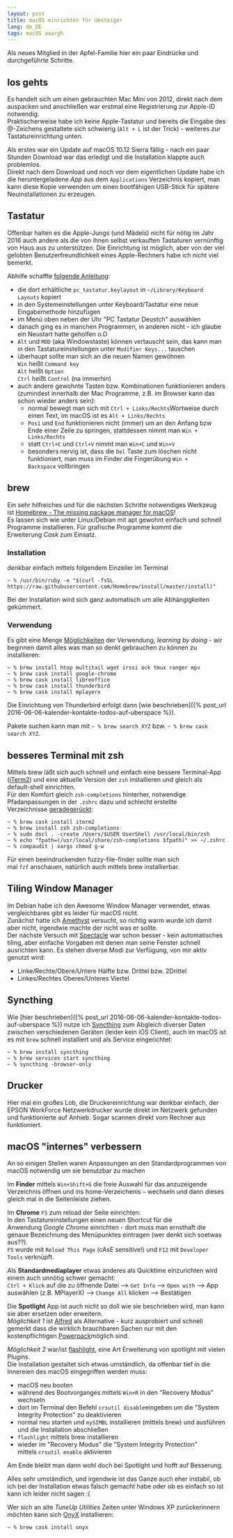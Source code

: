 ```yaml
---
layout: post
title: macOS einrichten für Umsteiger
lang: de_DE
tags: macOS aaargh
---
```


Als neues Mitglied in der Apfel-Familie hier ein paar Eindrücke und durchgeführte Schritte.

## los gehts

Es handelt sich um einen gebrauchten Mac Mini von 2012, direkt nach dem auspacken und anschließen war erstmal eine Registrierung zur Apple-ID notwendig.   
Praktischerweise habe ich keine Apple-Tastatur und bereits die Eingabe des @-Zeichens gestaltete sich schwierig (`Alt + L` ist der Trick) - weiteres zur Tastatureinrichtung unten.

Als erstes war ein Update auf macOS 10.12 Sierra fällig - nach ein paar Stunden Download war das erledigt und die Installation klappte auch problemlos.   
Direkt nach dem Download und noch vor dem eigentlichen Update habe ich die heruntergeladene _App_ aus dem `Applications` Verzeichnis kopiert, man kann diese Kopie verwenden um einen bootfähigen USB-Stick für spätere Neuinstallationen zu erzeugen.

## Tastatur

Offenbar halten es die Apple-Jungs (und Mädels) nicht für nötig im Jahr 2016 auch andere als die von ihnen selbst verkauften Tastaturen vernünftig von Haus aus zu unterstützen. Die Einrichtung ist möglich, aber von der viel gelobten Benutzerfreundlichkeit eines Apple-Rechners habe ich nicht viel bemerkt.

Abhilfe schaffte [folgende Anleitung](https://www.administrator.de/wissen/deutsche-pc-tastatur-apple-mac-einrichten-221078.html):

*   die dort erhältliche `pc_tastatur.keylayout` in `~/Library/Keyboard Layouts` kopiert
*   in den Systemeinstellungen unter Keyboard/Tastatur eine neue Eingabemethode hinzufügen
*   im Menü oben neben der Uhr "PC Tastatur Deustch" auswählen
*   danach ging es in manchen Programmen, in anderen nicht - ich glaube ein Neustart hatte geholfen o.O
*   `Alt` und `MOD` (aka Windowstaste) können vertauscht sein, das kann man in den Tastatureinstellungen unter `Modifier Keys...` tauschen
*   überhaupt sollte man sich an die neuen Namen gewöhnen   
    `Win` heißt `Command key`   
    `Alt` heißt `Option`   
    `Ctrl` heißt `Control` (na immerhin)
*   auch andere gewohnte Tasten bzw. Kombinationen funktionieren anders (zumindest innerhalb der Mac Programme, z.B. im Browser kann das schon wieder anders sein):
    *   normal bewegt man sich mit `Ctrl + Links/Rechts`Wortweise durch einen Text, im macOS ist es `Alt + Links/Rechts`
    *   `Pos1` und `End` funktionieren nicht (immer) um an den Anfang bzw Ende einer Zeile zu springen, stattdessen nimmt man `Win + Links/Rechts`
    *   statt `Ctrl+C` und `Ctrl+V` nimmt man `Win+C` und `Win+V`
    *   besonders nervig ist, dass die `Del` Taste zum löschen nicht funktioniert, man muss im Finder die Fingerübung `Win + Backspace` vollbringen

## brew

Ein sehr hilfreiches und für die nächsten Schritte notwendiges Werkzeug ist [Homebrew - The missing package manager for macOS](http://brew.sh/)!   
Es lassen sich wie unter Linux/Debian mit apt gewohnt einfach und schnell Programme installieren. Für grafische Programme kommt die Erweiterung _Cask_ zum Einsatz.

### Installation

denkbar einfach mittels folgendem Einzeiler im Terminal

    ~ % /usr/bin/ruby -e "$(curl -fsSL https://raw.githubusercontent.com/Homebrew/install/master/install)"

Bei der Installation wird sich ganz automatisch um alle Abhängigkeiten gekümmert.

### Verwendung

Es gibt eine Menge [Möglichkeiten](https://github.com/Homebrew/brew/blob/master/docs/FAQ.md) der Verwendung, _learning by doing_ - wir beginnen damit alles was man so denkt gebrauchen zu können zu installieren:

    ~ % brew install htop multitail wget irssi ack tmux ranger mpv
    ~ % brew cask install google-chrome
    ~ % brew cask install libreoffice
    ~ % brew cask install thunderbird
    ~ % brew cask install mplayerx

Die Einrichtung von Thunderbird erfolgt dann [wie beschrieben]({% post_url 2016-06-06-kalender-kontakte-todos-auf-uberspace %}).

Pakete suchen kann man mit `~ % brew search XYZ` bzw. `~ % brew cask search XYZ`.

## besseres Terminal mit zsh

Mittels brew läßt sich auch schnell und einfach eine bessere Terminal-App ([iTerm2](https://www.iterm2.com/)) und eine aktuelle Version der `zsh` installieren und gleich als default-shell einrichten.   
Für den Komfort gleich `zsh-completions` hinterher, notwendige Pfadanpassungen in der `.zshrc` dazu und schlecht erstellte Verzeichnisse [geradegerückt](http://stackoverflow.com/a/22753363):

    ~ % brew cask install iterm2
    ~ % brew install zsh zsh-completions
    ~ % sudo dscl . -create /Users/$USER UserShell /usr/local/bin/zsh
    ~ % echo "fpath=(/usr/local/share/zsh-completions $fpath)" >> ~/.zshrc
    ~ % compaudit | xargs chmod g-w

Für einen beeindruckenden fuzzy-file-finder sollte man sich mal `fzf` anschauen, natürlich auch mittels brew installierbar.

## Tiling Window Manager

Im Debian habe ich den Awesome Window Manager verwendet, etwas vergleichbares gibt es leider für macOS nicht.   
Zunächst hatte ich [Amethyst](https://github.com/ianyh/Amethyst) versucht, so richtig warm wurde ich damit aber nicht, irgendwie machte der nicht was er sollte.   
Der nächste Versuch mit [Spectacle](https://www.spectacleapp.com/) war schon besser - kein automatisches tiling, aber einfache Vorgaben mit denen man seine Fenster schnell ausrichten kann. Es stehen diverse Modi zur Verfügung, von mir aktiv genutzt wird:

*   Linke/Rechte/Obere/Untere Hälfte bzw. Drittel bzw. 2Drittel
*   Linkes/Rechtes Oberes/Unteres Viertel

## Syncthing

Wie [hier beschrieben]({% post_url 2016-06-06-kalender-kontakte-todos-auf-uberspace %}) nutze ich [Syncthing](https://syncthing.net/) zum Abgleich diverser Daten zwischen
verschiedenen Geräten (leider kein iOS Client), auch im macOS ist es mit `brew` schnell installiert und als Service eingerichtet:

    ~ % brew install syncthing
    ~ % brew services start syncthing
    ~ % syncthing -browser-only

## Drucker

Hier mal ein großes Lob, die Druckereinrichtung war denkbar einfach, der EPSON WorkForce Netzwerkdrucker wurde direkt im Netzwerk gefunden und funktionierte auf Anhieb. Sogar scannen direkt vom Rechner aus funktioniert.

## macOS "internes" verbessern

An so einigen Stellen waren Anpassungen an den Standardprogrammen von macOS notwendig um sie benutzbar zu machen

Im **Finder** mittels `Win+Shift+G` die freie Auswahl für das anzuzeigende Verzeichnis öffnen und ins home-Verzeichenis `~` wechseln und dann dieses gleich mal in die Seitenleiste ziehen.

Im **Chrome** `F5` zum reload der Seite einrichten:   
In den Tastatureinstellungen einen neuen Shortcut für die Anwendung _Google Chrome_ einrichten - dort muss man ernsthaft die genaue Bezeichnung des Menüpunktes eintragen (wer denkt sich soetwas aus??).   
`F5` wurde mit `Reload This Page` (cAsE sensitive!) und `F12` mit `Developer Tools` verknüpft.

Als **Standardmediaplayer** etwas anderes als Quicktime einzurichten wird einem auch unnötig schwer gemacht:   
`Ctrl + Klick` auf die zu öffnende Datei --> `Get Info` --> `Open with` --> App auswählen (z.B. MPlayerX) --> `Change All` klicken --> Bestätigen

Die **Spotlight** App ist auch nicht so doll wie sie beschrieben wird, man kann sie aber ersetzen oder erweitern.   
_Möglichkeit 1_ ist [Alfred](https://www.alfredapp.com/) als Alternative - kurz ausprobiert und schnell gemerkt dass die wirklich brauchbaren Sachen nur mit den kostenpflichtigen [Powerpack](https://www.alfredapp.com/powerpack/)möglich sind.

_Möglichkeit 2_ war/ist [flashlight](https://github.com/w0lfschild/Flashlight), eine Art Erweiterung von spotlight mit vielen Plugins.   
Die Installation gestaltet sich etwas umständlich, da offenbar tief in die Innereien des macOS eingegriffen werden muss:

*   macOS neu booten
*   während des Bootvorganges mittels `Win+R` in den "Recovery Modus" wechseln
*   dort im Terminal den Befehl `crsutil disable`eingeben um die "System Integrity Protection" zu deaktivieren
*   normal neu starten und `mySIMBL` installieren (mittels brew) und ausführen und die Installation abschließen
*   `flashlight` mittels brew installieren
*   wieder im "Recovery Modus" die "System Integrity Protection" mittels `crsutil enable` aktivieren

Am Ende bleibt man dann wohl doch bei Spotlight und hofft auf Besserung.

Alles sehr umständlich, und irgendwie ist das Ganze auch eher instabil, ob ich bei der Installation etwas falsch gemacht habe oder ob es einfach so ist kann ich leider nicht sagen :(

Wer sich an alte _TuneUp Utilities_ Zeiten unter Windows XP zurückerinnern möchten kann sich [OnyX](http://www.titanium.free.fr/) installieren:

    ~ % brew cask install onyx
